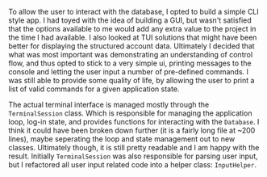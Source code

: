 To allow the user to interact with the database, I opted to build a simple CLI style app. I had toyed with the idea of building a GUI, but wasn't satisfied that the options available to me would add any extra value to the project in the time I had available. I also looked at TUI solutions that might have been better for displaying the structured account data. Ultimately I decided that what was most important was demonstrating an understanding of control flow, and thus opted to stick to a very simple ui, printing messages to the console and letting the user input a number of pre-defined commands. I was still able to provide some quality of life, by allowing the user to print a list of valid commands for a given application state.

The actual terminal interface is managed mostly through the `TerminalSession` class. Which is responsible for managing the application loop, log-in state, and provides functions for interacting with the `Database`.
I think it could have been broken down further (it is a fairly long file at ~200 lines), maybe seperating the loop and state management out to new classes. Ultimately though, it is still pretty readable and I am happy with the result.
Initially `TerminalSession` was also responsible for parsing user input, but I refactored all user input related code into a helper class: `InputHelper`. 